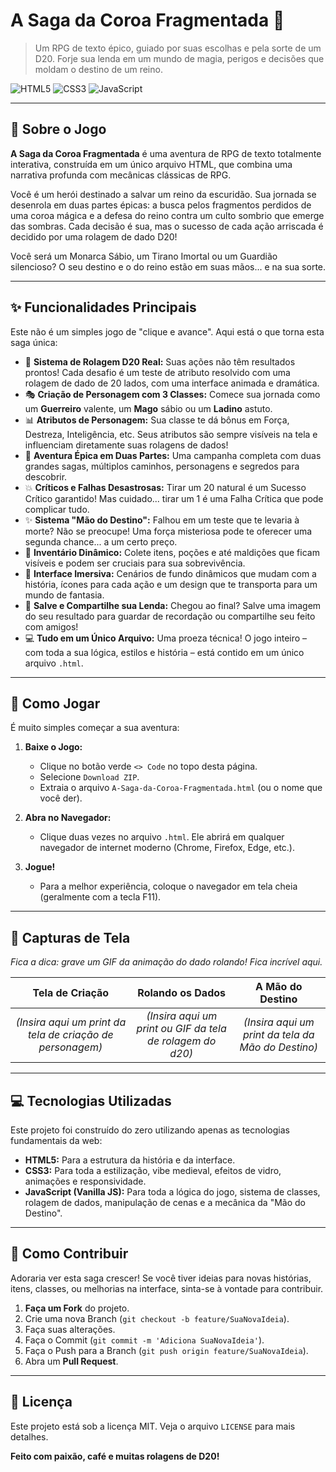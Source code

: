 # A Saga da Coroa Fragmentada 👑

> Um RPG de texto épico, guiado por suas escolhas e pela sorte de um D20. Forje sua lenda em um mundo de magia, perigos e decisões que moldam o destino de um reino.

![HTML5](https://img.shields.io/badge/HTML5-E34F26?style=for-the-badge&logo=html5&logoColor=white)
![CSS3](https://img.shields.io/badge/CSS3-1572B6?style=for-the-badge&logo=css3&logoColor=white)
![JavaScript](https://img.shields.io/badge/JavaScript-F7DF1E?style=for-the-badge&logo=javascript&logoColor=black)

---

## 📜 Sobre o Jogo

**A Saga da Coroa Fragmentada** é uma aventura de RPG de texto totalmente interativa, construída em um único arquivo HTML, que combina uma narrativa profunda com mecânicas clássicas de RPG.

Você é um herói destinado a salvar um reino da escuridão. Sua jornada se desenrola em duas partes épicas: a busca pelos fragmentos perdidos de uma coroa mágica e a defesa do reino contra um culto sombrio que emerge das sombras. Cada decisão é sua, mas o sucesso de cada ação arriscada é decidido por uma rolagem de dado D20!

Você será um Monarca Sábio, um Tirano Imortal ou um Guardião silencioso? O seu destino e o do reino estão em suas mãos... e na sua sorte.

---

## ✨ Funcionalidades Principais

Este não é um simples jogo de "clique e avance". Aqui está o que torna esta saga única:

* 🎲 **Sistema de Rolagem D20 Real:** Suas ações não têm resultados prontos! Cada desafio é um teste de atributo resolvido com uma rolagem de dado de 20 lados, com uma interface animada e dramática.
* 🎭 **Criação de Personagem com 3 Classes:** Comece sua jornada como um **Guerreiro** valente, um **Mago** sábio ou um **Ladino** astuto.
* 📊 **Atributos de Personagem:** Sua classe te dá bônus em Força, Destreza, Inteligência, etc. Seus atributos são sempre visíveis na tela e influenciam diretamente suas rolagens de dados!
* 📜 **Aventura Épica em Duas Partes:** Uma campanha completa com duas grandes sagas, múltiplos caminhos, personagens e segredos para descobrir.
* 💥 **Críticos e Falhas Desastrosas:** Tirar um 20 natural é um Sucesso Crítico garantido! Mas cuidado... tirar um 1 é uma Falha Crítica que pode complicar tudo.
* ✨ **Sistema "Mão do Destino":** Falhou em um teste que te levaria à morte? Não se preocupe! Uma força misteriosa pode te oferecer uma segunda chance... a um certo preço.
* 🎒 **Inventário Dinâmico:** Colete itens, poções e até maldições que ficam visíveis e podem ser cruciais para sua sobrevivência.
* 🎨 **Interface Imersiva:** Cenários de fundo dinâmicos que mudam com a história, ícones para cada ação e um design que te transporta para um mundo de fantasia.
* 💾 **Salve e Compartilhe sua Lenda:** Chegou ao final? Salve uma imagem do seu resultado para guardar de recordação ou compartilhe seu feito com amigos!
* 💻 **Tudo em um Único Arquivo:** Uma proeza técnica! O jogo inteiro – com toda a sua lógica, estilos e história – está contido em um único arquivo `.html`.

---

## 🚀 Como Jogar

É muito simples começar a sua aventura:

1.  **Baixe o Jogo:**
    * Clique no botão verde `<> Code` no topo desta página.
    * Selecione `Download ZIP`.
    * Extraia o arquivo `A-Saga-da-Coroa-Fragmentada.html` (ou o nome que você der).

2.  **Abra no Navegador:**
    * Clique duas vezes no arquivo `.html`. Ele abrirá em qualquer navegador de internet moderno (Chrome, Firefox, Edge, etc.).

3.  **Jogue!**
    * Para a melhor experiência, coloque o navegador em tela cheia (geralmente com a tecla F11).

---

## 📸 Capturas de Tela

*Fica a dica: grave um GIF da animação do dado rolando! Fica incrível aqui.*

| Tela de Criação | Rolando os Dados | A Mão do Destino |
| :-------------: |:-------------:|:-------------:|
| *(Insira aqui um print da tela de criação de personagem)* | *(Insira aqui um print ou GIF da tela de rolagem do d20)* | *(Insira aqui um print da tela da Mão do Destino)* |

---

## 💻 Tecnologias Utilizadas

Este projeto foi construído do zero utilizando apenas as tecnologias fundamentais da web:

* **HTML5:** Para a estrutura da história e da interface.
* **CSS3:** Para toda a estilização, vibe medieval, efeitos de vidro, animações e responsividade.
* **JavaScript (Vanilla JS):** Para toda a lógica do jogo, sistema de classes, rolagem de dados, manipulação de cenas e a mecânica da "Mão do Destino".

---

## 🤔 Como Contribuir

Adoraria ver esta saga crescer! Se você tiver ideias para novas histórias, itens, classes, ou melhorias na interface, sinta-se à vontade para contribuir.

1.  **Faça um Fork** do projeto.
2.  Crie uma nova Branch (`git checkout -b feature/SuaNovaIdeia`).
3.  Faça suas alterações.
4.  Faça o Commit (`git commit -m 'Adiciona SuaNovaIdeia'`).
5.  Faça o Push para a Branch (`git push origin feature/SuaNovaIdeia`).
6.  Abra um **Pull Request**.

---

## 📄 Licença

Este projeto está sob a licença MIT. Veja o arquivo `LICENSE` para mais detalhes.

**Feito com paixão, café e muitas rolagens de D20!**
